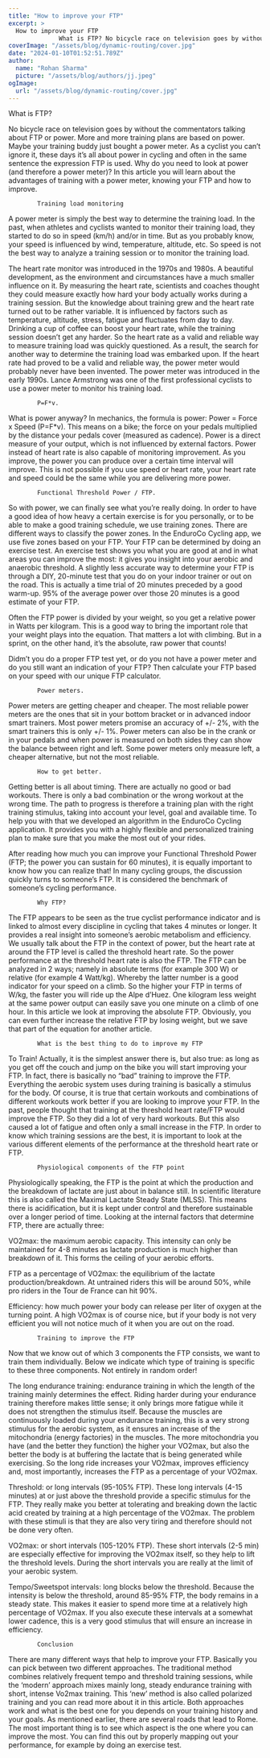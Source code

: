```yaml
---
title: "How to improve your FTP"
excerpt: >
  How to improve your FTP
              What is FTP? No bicycle race on television goes by without the commentators talking about FTP or power. More and more training plans are based on power. Maybe your
coverImage: "/assets/blog/dynamic-routing/cover.jpg"
date: "2024-01-10T01:52:51.789Z"
author:
  name: "Rohan Sharma"
  picture: "/assets/blog/authors/jj.jpeg"
ogImage:
  url: "/assets/blog/dynamic-routing/cover.jpg"
---
```


What is FTP?

No bicycle race on television goes by without the commentators talking about FTP or power. More and more training plans are based on power. Maybe your training buddy just bought a power meter. As a cyclist you can’t ignore it, these days it’s all about power in cycling and often in the same sentence the expression FTP is used. Why do you need to look at power (and therefore a power meter)? In this article you will learn about the advantages of training with a power meter, knowing your FTP and how to improve.



		

			Training load monitoring

A power meter is simply the best way to determine the training load. In the past, when athletes and cyclists wanted to monitor their training load, they started to do so in speed (km/h) and/or in time. But as you probably know, your speed is influenced by wind, temperature, altitude, etc. So speed is not the best way to analyze a training session or to monitor the training load.

The heart rate monitor was introduced in the 1970s and 1980s. A beautiful development, as the environment and circumstances have a much smaller influence on it. By measuring the heart rate, scientists and coaches thought they could measure exactly how hard your body actually works during a training session. But the knowledge about training grew and the heart rate turned out to be rather variable. It is influenced by factors such as temperature, altitude, stress, fatigue and fluctuates from day to day. Drinking a cup of coffee can boost your heart rate, while the training session doesn’t get any harder. So the heart rate as a valid and reliable way to measure training load was quickly questioned. As a result, the search for another way to determine the training load was embarked upon. If the heart rate had proved to be a valid and reliable way, the power meter would probably never have been invented. The power meter was introduced in the early 1990s. Lance Armstrong was one of the first professional cyclists to use a power meter to monitor his training load.



		

			P=F*v.

What is power anyway? In mechanics, the formula is power: Power = Force x Speed (P=F*v). This means on a bike; the force on your pedals multiplied by the distance your pedals cover (measured as cadence). Power is a direct measure of your output, which is not influenced by external factors. Power instead of heart rate is also capable of monitoring improvement. As you improve, the power you can produce over a certain time interval will improve. This is not possible if you use speed or heart rate, your heart rate and speed could be the same while you are delivering more power.



		

			Functional Threshold Power / FTP.

So with power, we can finally see what you’re really doing. In order to have a good idea of how heavy a certain exercise is for you personally, or to be able to make a good training schedule, we use training zones. There are different ways to classify the power zones. In the EnduroCo Cycling app, we use five zones based on your FTP. Your FTP can be determined by doing an exercise test. An exercise test shows you what you are good at and in what areas you can improve the most: it gives you insight into your aerobic and anaerobic threshold. A slightly less accurate way to determine your FTP is through a DIY, 20-minute test that you do on your indoor trainer or out on the road. This is actually a time trial of 20 minutes preceded by a good warm-up. 95% of the average power over those 20 minutes is a good estimate of your FTP.

Often the FTP power is divided by your weight, so you get a relative power in Watts per kilogram. This is a good way to bring the important role that your weight plays into the equation. That matters a lot with climbing. But in a sprint, on the other hand, it’s the absolute, raw power that counts!

Didm’t you do a proper FTP test yet, or do you not have a power meter and do you still want an indication of your FTP? Then calculate your FTP based on your speed with our unique FTP calculator.



		

			Power meters.

Power meters are getting cheaper and cheaper. The most reliable power meters are the ones that sit in your bottom bracket or in advanced indoor smart trainers. Most power meters promise an accuracy of +/- 2%, with the smart trainers this is only +/- 1%. Power meters can also be in the crank or in your pedals and when power is measured on both sides they can show the balance between right and left. Some power meters only measure left, a cheaper alternative, but not the most reliable.



		

			How to get better.

Getting better is all about timing. There are actually no good or bad workouts. There is only a bad combination or the wrong workout at the wrong time. The path to progress is therefore a training plan with the right training stimulus, taking into account your level, goal and available time. To help you with that we developed an algorithm in the EnduroCo Cycling application. It provides you with a highly flexible and personalized training plan to make sure that you make the most out of your rides.

After reading how much you can improve your Functional Threshold Power (FTP; the power you can sustain for 60 minutes), it is equally important to know how you can realize that! In many cycling groups, the discussion quickly turns to someone’s FTP. It is considered the benchmark of someone’s cycling performance.



		

			Why FTP?

The FTP appears to be seen as the true cyclist performance indicator and is linked to almost every discipline in cycling that takes 4 minutes or longer. It provides a real insight into someone’s aerobic metabolism and efficiency. We usually talk about the FTP in the context of power, but the heart rate at around the FTP level is called the threshold heart rate. So the power performance at the threshold heart rate is also the FTP. The FTP can be analyzed in 2 ways; namely in absolute terms (for example 300 W) or relative (for example 4 Watt/kg). Whereby the latter number is a good indicator for your speed on a climb. So the higher your FTP in terms of W/kg, the faster you will ride up the Alpe d’Huez. One kilogram less weight at the same power output can easily save you one minute on a climb of one hour. In this article we look at improving the absolute FTP. Obviously, you can even further increase the relative FTP by losing weight, but we save that part of the equation for another article.



		

			What is the best thing to do to improve my FTP

To Train! Actually, it is the simplest answer there is, but also true: as long as you get off the couch and jump on the bike you will start improving your FTP. In fact, there is basically no “bad” training to improve the FTP. Everything the aerobic system uses during training is basically a stimulus for the body. Of course, it is true that certain workouts and combinations of different workouts work better if you are looking to improve your FTP. In the past, people thought that training at the threshold heart rate/FTP would improve the FTP. So they did a lot of very hard workouts. But this also caused a lot of fatigue and often only a small increase in the FTP. In order to know which training sessions are the best, it is important to look at the various different elements of the performance at the threshold heart rate or FTP.



		

			Physiological components of the FTP point

Physiologically speaking, the FTP is the point at which the production and the breakdown of lactate are just about in balance still. In scientific literature this is also called the Maximal Lactate Steady State (MLSS). This means there is acidification, but it is kept under control and therefore sustainable over a longer period of time. Looking at the internal factors that determine FTP, there are actually three:

VO2max: the maximum aerobic capacity. This intensity can only be maintained for 4-8 minutes as lactate production is much higher than breakdown of it. This forms the ceiling of your aerobic efforts.

FTP as a percentage of VO2max: the equilibrium of the lactate production/breakdown. At untrained riders this will be around 50%, while pro riders in the Tour de France can hit 90%.

Efficiency: how much power your body can release per liter of oxygen at the turning point. A high VO2max is of course nice, but if your body is not very efficient you will not notice much of it when you are out on the road.



		

			Training to improve the FTP

Now that we know out of which 3 components the FTP consists, we want to train them individually. Below we indicate which type of training is specific to these three components. Not entirely in random order!

The long endurance training: endurance training in which the length of the training mainly determines the effect. Riding harder during your endurance training therefore makes little sense; it only brings more fatigue while it does not strengthen the stimulus itself. Because the muscles are continuously loaded during your endurance training, this is a very strong stimulus for the aerobic system, as it ensures an increase of the mitochondria (energy factories) in the muscles. The more mitochondria you have (and the better they function) the higher your VO2max, but also the better the body is at buffering the lactate that is being generated while exercising. So the long ride increases your VO2max, improves efficiency and, most importantly, increases the FTP as a percentage of your VO2max.

Threshold: or long intervals (95-105% FTP). These long intervals (4-15 minutes) at or just above the threshold provide a specific stimulus for the FTP. They really make you better at tolerating and breaking down the lactic acid created by training at a high percentage of the VO2max. The problem with these stimuli is that they are also very tiring and therefore should not be done very often.

VO2max: or short intervals (105-120% FTP). These short intervals (2-5 min) are especially effective for improving the VO2max itself, so they help to lift the threshold levels. During the short intervals you are really at the limit of your aerobic system.

Tempo/Sweetspot intervals: long blocks below the threshold. Because the intensity is below the threshold, around 85-95% FTP, the body remains in a steady state. This makes it easier to spend more time at a relatively high percentage of VO2max. If you also execute these intervals at a somewhat lower cadence, this is a very good stimulus that will ensure an increase in efficiency.



		

			Conclusion

There are many different ways that help to improve your FTP. Basically you can pick between two different approaches. The traditional method combines relatively frequent tempo and threshold training sessions, while the ‘modern’ approach mixes mainly long, steady endurance training with short, intense Vo2max training. This ‘new’ method is also called polarized training and you can read more about it in this article. Both approaches work and what is the best one for you depends on your training history and your goals. As mentioned earlier, there are several roads that lead to Rome. The most important thing is to see which aspect is the one where you can improve the most. You can find this out by properly mapping out your performance, for example by doing an exercise test.